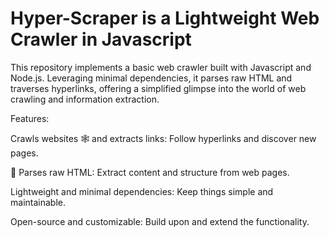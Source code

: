 # Hyper-Scraper is a Lightweight Web Crawler in Javascript
This repository implements a basic web crawler built with Javascript and Node.js.
Leveraging minimal dependencies, it parses raw HTML and traverses hyperlinks, offering a simplified glimpse into the world of web crawling and information extraction.

Features:

Crawls websites 🕸️ and extracts links: Follow hyperlinks and discover new pages.

📄 Parses raw HTML: Extract content and structure from web pages.

Lightweight and minimal dependencies: Keep things simple and maintainable.

Open-source and customizable: Build upon and extend the functionality.

